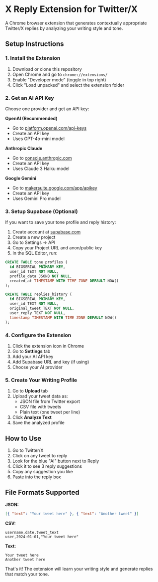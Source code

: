 # X Reply Extension for Twitter/X

A Chrome browser extension that generates contextually appropriate Twitter/X replies by analyzing your writing style and tone.

## Setup Instructions

### 1. Install the Extension

1. Download or clone this repository
2. Open Chrome and go to `chrome://extensions/`
3. Enable "Developer mode" (toggle in top right)
4. Click "Load unpacked" and select the extension folder

### 2. Get an AI API Key

Choose one provider and get an API key:

**OpenAI (Recommended)**

- Go to [platform.openai.com/api-keys](https://platform.openai.com/api-keys)
- Create an API key
- Uses GPT-4o-mini model

**Anthropic Claude**

- Go to [console.anthropic.com](https://console.anthropic.com/)
- Create an API key
- Uses Claude 3 Haiku model

**Google Gemini**

- Go to [makersuite.google.com/app/apikey](https://makersuite.google.com/app/apikey)
- Create an API key
- Uses Gemini Pro model

### 3. Setup Supabase (Optional)

If you want to save your tone profile and reply history:

1. Create account at [supabase.com](https://supabase.com/)
2. Create a new project
3. Go to Settings → API
4. Copy your Project URL and anon/public key
5. In the SQL Editor, run:

```sql
CREATE TABLE tone_profiles (
  id BIGSERIAL PRIMARY KEY,
  user_id TEXT NOT NULL,
  profile_data JSONB NOT NULL,
  created_at TIMESTAMP WITH TIME ZONE DEFAULT NOW()
);

CREATE TABLE replies_history (
  id BIGSERIAL PRIMARY KEY,
  user_id TEXT NOT NULL,
  original_tweet TEXT NOT NULL,
  user_reply TEXT NOT NULL,
  timestamp TIMESTAMP WITH TIME ZONE DEFAULT NOW()
);
```

### 4. Configure the Extension

1. Click the extension icon in Chrome
2. Go to **Settings** tab
3. Add your AI API key
4. Add Supabase URL and key (if using)
5. Choose your AI provider

### 5. Create Your Writing Profile

1. Go to **Upload** tab
2. Upload your tweet data as:
   - JSON file from Twitter export
   - CSV file with tweets
   - Plain text (one tweet per line)
3. Click **Analyze Text**
4. Save the analyzed profile

## How to Use

1. Go to Twitter/X
2. Click on any tweet to reply
3. Look for the blue "AI" button next to Reply
4. Click it to see 3 reply suggestions
5. Copy any suggestion you like
6. Paste into the reply box

## File Formats Supported

**JSON:**

```json
[{ "text": "Your tweet here" }, { "text": "Another tweet" }]
```

**CSV:**

```csv
username,date,tweet_text
user,2024-01-01,"Your tweet here"
```

**Text:**

```
Your tweet here
Another tweet here
```

That's it! The extension will learn your writing style and generate replies that match your tone.
